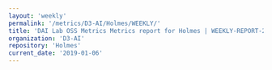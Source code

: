```yaml
---
layout: 'weekly'
permalink: '/metrics/D3-AI/Holmes/WEEKLY/'
title: 'DAI Lab OSS Metrics Metrics report for Holmes | WEEKLY-REPORT-2019-01-06'
organization: 'D3-AI'
repository: 'Holmes'
current_date: '2019-01-06'
---
```

